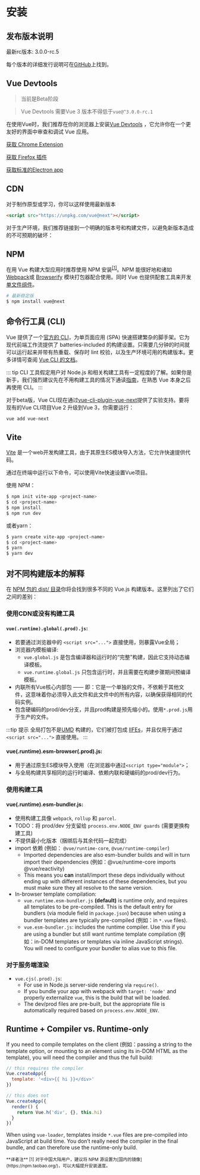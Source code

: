 # 安装

## 发布版本说明

最新rc版本: 3.0.0-rc.5

每个版本的详细发行说明可在[GitHub](https://github.com/vuejs/vue-next/releases)上找到。

## Vue Devtools

> 当前是Beta阶段

> Vue Devtools 需要Vue 3 版本不得低于`vue@^3.0.0-rc.1`

在使用Vue时，我们推荐在你的浏览器上安装[Vue Devtools](https://github.com/vuejs/vue-devtools#vue-devtools) ，它允许你在一个更友好的界面中审查和调试 Vue 应用。

[获取 Chrome Extension](https://chrome.google.com/webstore/detail/vuejs-devtools/ljjemllljcmogpfapbkkighbhhppjdbg)

[获取 Firefox 插件](https://addons.mozilla.org/en-US/firefox/addon/vue-js-devtools/)

[获取标准的Electron app](https://github.com/vuejs/vue-devtools/blob/dev/packages/shell-electron/README.md)

## CDN

对于制作原型或学习，你可以这样使用最新版本

```html
<script src="https://unpkg.com/vue@next"></script>
```
对于生产环境，我们推荐链接到一个明确的版本号和构建文件，以避免新版本造成的不可预期的破坏：

## NPM
在用 Vue 构建大型应用时推荐使用 NPM 安装<sup>[[1]](#footnote-1)</sup>。NPM 能很好地和诸如 [Webpack](https://webpack.js.org/)或 [Browserify](http://browserify.org/) 模块打包器配合使用。同时 Vue 也提供配套工具来开发[单文件组件](../guide/single-file-component.html)。

```bash
# 最新稳定版
$ npm install vue@next
```

## 命令行工具 (CLI)

Vue 提供了一个[官方的 CLI](https://github.com/vuejs/vue-cli)，为单页面应用 (SPA) 快速搭建繁杂的脚手架。它为现代前端工作流提供了 batteries-included 的构建设置。只需要几分钟的时间就可以运行起来并带有热重载、保存时 lint 校验，以及生产环境可用的构建版本。更多详情可查阅 [Vue CLI 的文档](https://cli.vuejs.org)。


::: tip
CLI 工具假定用户对 Node.js 和相关构建工具有一定程度的了解。如果你是新手，我们强烈建议先在不用构建工具的情况下通读<a href="./">指南</a>，在熟悉 Vue 本身之后再使用 CLI。
:::

对于beta版，Vue CLI现在通过[vue-cli-plugin-vue-next](https://github.com/vuejs/vue-cli-plugin-vue-next)提供了实验支持。要将现有的Vue CLI项目Vue 2 升级到Vue 3，你需要运行：


```bash
vue add vue-next
```

## Vite

[Vite](https://github.com/vitejs/vite) 是一个web开发构建工具，由于其原生ES模块导入方法，它允许快速提供代码。

通过在终端中运行以下命令，可以使用Vite快速设置Vue项目。

使用 NPM：

```bash
$ npm init vite-app <project-name>
$ cd <project-name>
$ npm install
$ npm run dev
```

或者yarn：

```bash
$ yarn create vite-app <project-name>
$ cd <project-name>
$ yarn
$ yarn dev
```

## 对不同构建版本的解释

在 [NPM 包的 dist/ 目录](https://cdn.jsdelivr.net/npm/vue@3.0.0-rc.1/dist/)你将会找到很多不同的 Vue.js 构建版本。这里列出了它们之间的差别：

### 使用CDN或没有构建工具

#### `vue(.runtime).global(.prod).js`:

- 若要通过浏览器中的 `<script src="...">` 直接使用，则暴露Vue全局；
- 浏览器内模板编译:
  - `vue.global.js` 是包含编译器和运行时的“完整”构建，因此它支持动态编译模板。
  - `vue.runtime.global.js` 只包含运行时，并且需要在构建步骤期间预编译模板。
- 内联所有Vue核心内部包 —— 即：它是一个单独的文件，不依赖于其他文件，这意味着你必须导入此文件和此文件中的所有内容，以确保获得相同的代码实例。
- 包含硬编码的prod/dev分支，并且prod构建是预先缩小的。使用`*.prod.js`用于生产的文件。

:::tip 提示
全局打包不是[UMD](https://github.com/umdjs/umd) 构建的，它们被打包成 [IIFEs](https://developer.mozilla.org/en-US/docs/Glossary/IIFE)，并且仅用于通过 `<script src="...">` 直接使用。
:::

#### vue(.runtime).esm-browser(.prod).js:

- 用于通过原生ES模块导入使用（在浏览器中通过`<script type="module">`；
- 与全局构建共享相同的运行时编译、依赖内联和硬编码的prod/dev行为。

### 使用构建工具

#### vue(.runtime).esm-bundler.js:

- 使用构建工具像 `webpack`, `rollup` 和 `parcel`.
- <a id="argue-1"></a>TODO：将 prod/dev 分支留给 `process.env.NODE_ENV guards` (需要更换构建工具)
- 不提供最小化版本（捆绑后与其余代码一起完成）
- import 依赖 (例如： `@vue/runtime-core`, `@vue/runtime-compiler`)
  - Imported dependencies are also esm-bundler builds and will in turn import their dependencies (例如：@vue/runtime-core imports @vue/reactivity)
  - This means you **can** install/import these deps individually without ending up with different instances of these dependencies, but you must make sure they all resolve to the same version.
- In-browser template compilation:
  - `vue.runtime.esm-bundler.js` **(default)** is runtime only, and requires all templates to be pre-compiled. This is the default entry for bundlers (via module field in `package.json`) because when using a bundler templates are typically pre-compiled (例如：in `*.vue` files).
  - `vue.esm-bundler.js`: includes the runtime compiler. Use this if you are using a bundler but still want runtime template compilation (例如：in-DOM templates or templates via inline JavaScript strings). You will need to configure your bundler to alias vue to this file.

### 对于服务端渲染

- `vue.cjs(.prod).js`:
  - For use in Node.js server-side rendering via `require()`.
  - If you bundle your app with webpack with `target: 'node'` and properly externalize `vue`, this is the build that will be loaded.
  - The dev/prod files are pre-built, but the appropriate file is automatically required based on `process.env.NODE_ENV`.

## Runtime + Compiler vs. Runtime-only

If you need to compile templates on the client (例如：passing a string to the template option, or mounting to an element using its in-DOM HTML as the template), you will need the compiler and thus the full build:

```js
// this requires the compiler
Vue.createApp({
  template: '<div>{{ hi }}</div>'
})

// this does not
Vue.createApp({
  render() {
    return Vue.h('div', {}, this.hi)
  }
})
```

When using `vue-loader`, templates inside `*.vue` files are pre-compiled into JavaScript at build time. You don’t really need the compiler in the final bundle, and can therefore use the runtime-only build.

<small>
**译者注**
<a id="footnote-1"></a>[1] 对于中国大陆用户，建议将 NPM 源设置为[国内的镜像](https://npm.taobao.org/)，可以大幅提升安装速度。
</small>
